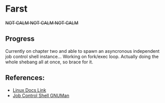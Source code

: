 # Farst
~~NOT CALM NOT CALM NOT CALM~~

## Progress
Currently on chapter two and able to spawn an asyncronous independent job
control shell instance... Working on fork/exec loop. Actually doing the whole
shebang all at once, so brace for it.

## References:
 - [Linux Docs Link](http://linux.die.net/)
 - [Job Control Shell GNUMan](http://www.gnu.org/software/libc/manual/html_node/Implementing-a-Shell.html#Implementing-a-Shell)

